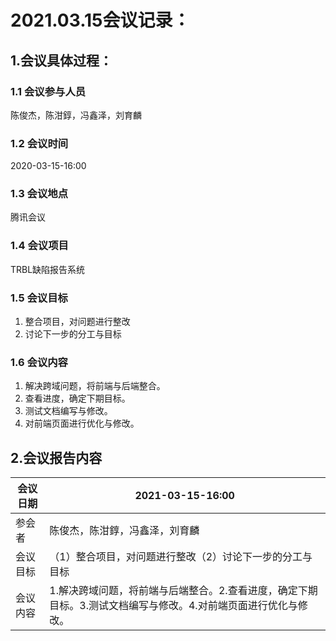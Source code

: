 # 2021.03.15会议记录：

## 1.会议具体过程：

### 1.1 会议参与人员

陈俊杰，陈泔錞，冯鑫泽，刘育麟

### 1.2 会议时间

2020-03-15-16:00

### 1.3 会议地点

腾讯会议

### 1.4 会议项目

TRBL缺陷报告系统

### 1.5 会议目标

1. 整合项目，对问题进行整改
2. 讨论下一步的分工与目标

### 1.6 会议内容

1. 解决跨域问题，将前端与后端整合。
2. 查看进度，确定下期目标。
3. 测试文档编写与修改。
4. 对前端页面进行优化与修改。

## 2.会议报告内容

| 会议日期 | 2021-03-15-16:00                                             |
| -------- | ------------------------------------------------------------ |
| 参会者   | 陈俊杰，陈泔錞，冯鑫泽，刘育麟                               |
| 会议目标 | （1）整合项目，对问题进行整改（2）讨论下一步的分工与目标     |
| 会议内容 | 1.解决跨域问题，将前端与后端整合。2.查看进度，确定下期目标。3.测试文档编写与修改。4.对前端页面进行优化与修改。 |

